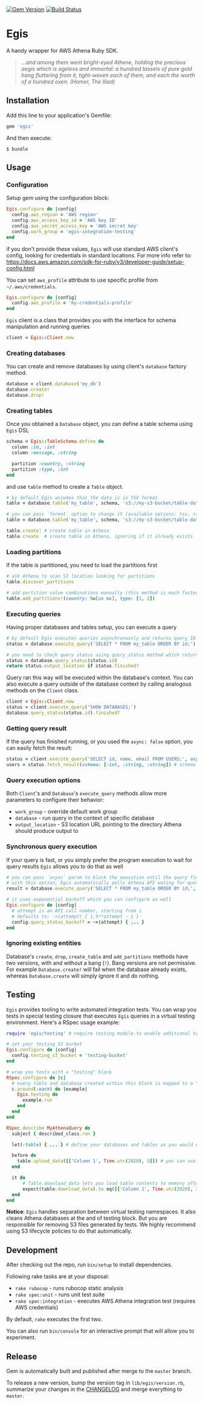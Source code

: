 [![Gem Version](https://badge.fury.io/rb/egis.svg)](https://badge.fury.io/rb/egis)
[![Build Status](http://jenkins-ci.talkwit.tv/buildStatus/icon?job=u2i/egis/master)](http://jenkins-ci.talkwit.tv/job/u2i/egis/master)

# Egis

A handy wrapper for AWS Athena Ruby SDK.

>*...and among them went bright-eyed Athene, holding the precious aegis which is ageless and immortal:
> a hundred tassels of pure gold hang fluttering from it, tight-woven each of them,
> and each the worth of a hundred oxen. (Homer, The Iliad)*


## Installation

Add this line to your application's Gemfile:

```ruby
gem 'egis'
```

And then execute:

    $ bundle


## Usage

### Configuration

Setup gem using the configuration block:

```ruby
Egis.configure do |config|
  config.aws_region = 'AWS region'
  config.aws_access_key_id = 'AWS key ID'
  config.aws_secret_access_key = 'AWS secret key'
  config.work_group = 'egis-integration-testing'
end
```

if you don't provide these values, `Egis` will use standard AWS client's config, looking for credentials in standard
locations. For more info refer to: https://docs.aws.amazon.com/sdk-for-ruby/v3/developer-guide/setup-config.html

You can set `aws_profile` attribute to use specific profile from `~/.aws/credentials`.

```ruby
Egis.configure do |config|
  config.aws_profile = 'my-credentials-profile'
end
```

`Egis` client is a class that provides you with the interface for schema manipulation and running queries

```ruby
client = Egis::Client.new
```

### Creating databases

You can create and remove databases by using client's `database` factory method.

```ruby
database = client.database('my_db')
database.create!
database.drop!
```

### Creating tables

Once you obtained a `Database` object, you can define a table schema using `Egis` DSL

```ruby
schema = Egis::TableSchema.define do
  column :id, :int
  column :message, :string

  partition :country, :string
  partition :type, :int
end
```

and use `table` method to create a `Table` object.

```ruby
# by default Egis assumes that the data is in TSV format
table = database.table('my_table', schema, 's3://my-s3-bucket/table-data-location')

# you can pass `format` option to change it (available options: tsv, csv, orc)
table = database.table('my_table', schema, 's3://my-s3-bucket/table-data-location', format: :orc)

table.create! # create table in Athena
table.create  # create table in Athena, ignoring if it already exists
```

### Loading partitions

If the table is partitioned, you need to load the partitions first

```ruby
# ask Athena to scan S3 location looking for partitions
table.discover_partitions

# add partition value combinations manually (this method is much faster with large number of partitions)
table.add_partitions!(country: %w[us mx], type: [1, 2])
```

### Executing queries

Having proper databases and tables setup, you can execute a query

```ruby
# by default Egis executes queries asynchronously and returns query ID
status = database.execute_query('SELECT * FROM my_table ORDER BY id;')

# you need to check query status using query_status method which returns Egis::QueryStatus object
status = database.query_status(status.id)
return status.output_location if status.finished?
```

Query ran this way will be executed within the database's context. You can also execute a query outside of the database
context by calling analogous methods on the `Client` class.

```ruby
client = Egis::Client.new
status = client.execute_query('SHOW DATABASES;')
database.query_status(status.id).finished?
```

### Getting query result

If the query has finished running, or you used the `async: false` option, you can easily fetch the result:

```ruby
status = client.execute_query('SELECT id, name, email FROM USERS;', async: false)
users = status.fetch_result(schema: [:int, :string, :string]) # schema is optional
```

### Query execution options

Both `Client`'s and `Database`'s `execute_query` methods allow more parameters to configure their behavior:
- `work_group` - override default work group
- `database` - run query in the context of specific database
- `output_location` - S3 location URL pointing to the directory Athena should produce output to

### Synchronous query execution

If your query is fast, or you simply prefer the program execution to wait for query results `Egis` allows you to do
that as well

```ruby
# you can pass `async` param to block the execution until the query finishes
# with this option, Egis automatically polls Athena API wating for query to finish
result = database.execute_query('SELECT * FROM my_table ORDER BY id;', async: false)

# it uses exponential backoff which you can configure as well
Egis.configure do |config|
  # attempt is an API call number, starting from 1
  # defaults to: ->(attempt) { 1.5**attempt - 1 }
  config.query_status_backoff = ->(attempt) { ... }
end
```

### Ignoring existing entities

Database's `create`, `drop`, `create_table` and `add_partitions` methods have two versions, with and without a
bang (`!`). Bang versions are not permissive. For example `Database.create!` will fail when the database already exists,
whereas `Database.create` will simply ignore it and do nothing.


## Testing

`Egis` provides tooling to write automated integration tests. You can wrap you tests in special testing closure that
executes `Egis` queries in a virtual testing environment. Here's a RSpec usage example:

```ruby
require 'egis/testing' # require testing module to enable additional testing capabilities

# set your testing S3 bucket
Egis.configure do |config|
  config.testing_s3_bucket = 'testing-bucket'
end

# wrap you tests with a "testing" block
RSpec.configure do |c|
  # every table and database created within this block is mapped to a "virtual" table space in your testing S3 bucket
  c.around(:each) do |example|
    Egis.testing do
      example.run
    end
  end
end

RSpec.describe MyAthenaQuery do
  subject { described_class.run }

  let(:table) { ... } # define your databases and tables as you would define them in the code

  before do
    table.upload_data([['Column 1', Time.utc(2020), 3]]) # you can use Table.upload_data to upload test data to S3
  end

  it do
      # Table.download_data lets you load table contents to memory after executing tested code
      expect(table.download_data).to eq([['Column 1', Time.utc(2020), 3]])
  end
end
```

**Notice**: `Egis` handles separation between virtual testing namespaces. It also cleans Athena databases at the and of
testing block. But you are responsible for removing S3 files generated by tests. We highly recommend using S3 lifecycle
policies to do that automatically.


## Development

After checking out the repo, run `bin/setup` to install dependencies.

Following rake tasks are at your disposal:
- `rake rubocop` - runs rubocop static analysis
- `rake spec:unit` - runs unit test suite
- `rake spec:integration` - executes AWS Athena integration test (requires AWS credentials)

By default, `rake` executes the first two.

You can also run `bin/console` for an interactive prompt that will allow you to experiment.


## Release

Gem is automatically built and published after merge to the `master` branch.

To release a new version, bump the version tag in `lib/egis/version.rb`,
summarize your changes in the [CHANGELOG](CHANGELOG.md) and merge everything to `master`.
